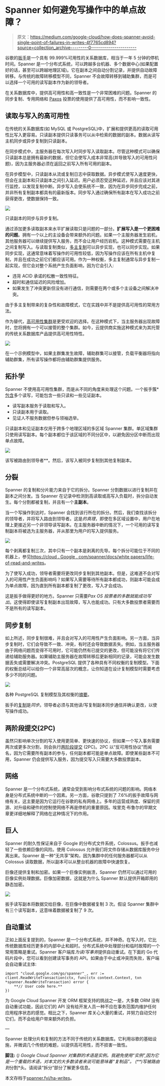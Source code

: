 # Spanner 如何避免写操作中的单点故障？

> 原文：<https://medium.com/google-cloud/how-does-spanner-avoid-single-point-of-failures-in-writes-4f7765cd894?source=collection_archive---------0----------------------->

谷歌的[扳手](https://cloud.google.com/spanner)是一个具有 99.999%可用性的关系数据库，相当于一年 5 分钟的停机时间。Spanner 是一个分布式系统，可以跨越多台机器、多个数据中心(如果配置好的话，甚至可以跨越地理区域)。它在副本之间自动分割记录，并提供自动故障转移。与传统的故障转移模型不同，Spanner 不会故障转移到辅助集群，而是可以选择一个可用的读写副本作为新的领导者。

在关系数据库中，提供高可用性和高一致性是一个非常困难的问题。Spanner 的同步复制、专用网络和 [Paxos](https://en.wikipedia.org/wiki/Paxos_(computer_science)) 投票的使用提供了高可用性，而不影响一致性。

## 读取与写入的高可用性

在传统的关系数据库(如 MySQL 或 PostgreSQL)中，扩展和提供更高的读取可用性比写入更容易。只读副本提供只读事务可以从中检索的数据的副本。数据从读写主机同步或异步复制到只读副本。

在同步模式中，主服务器在每次写入时同步写入读取副本。尽管这种模式可以确保只读副本总是拥有最新的数据，但它会使写入成本非常高(并导致写入的可用性问题)，因为主服务器必须在返回之前写入所有可用的副本。

在异步模型中，只读副本从流或复制日志中获取数据。异步模式使写入速度更快，但会在主副本和只读副本之间引入延迟。用户必须忍受这种延迟，并且应该对其进行监控，以发现复制中断。异步写入会使系统不一致，因为在异步同步完成之前，并非所有复制副本都具有的最新版本。同步写入通过确保所有副本在写入成功之前获得更改，使数据保持一致。

![](img/c099378183b5f331a4aa3356dd29f196.png)

只读副本的同步与异步复制。

通过添加更多读取副本来水平扩展读取只是问题的一部分。**扩展写入是一个更困难的问题**。拥有一个以上的主设备会带来额外的问题。如果一个主服务器发生宕机，其他服务器可以继续提供写入服务，而不会让用户经历宕机。这种模式需要在主机之间复制写入。与读取复制类似，[多主复制](https://en.wikipedia.org/wiki/Multi-master_replication)可以异步实现，也可以同步实现。如果同步实现，这通常意味着写操作的可用性较低，因为写操作应该在所有主机中复制，并且在成功之前它们都应该可用。作为一种权衡，多主复制通常与异步复制一起实现，但它会对整个系统产生负面影响，因为它会引入:

*   违背 ACID 承诺的松散一致性特征。
*   超时和通信延迟的风险增加。
*   如果发生了冲突更新但没有进行通信，则需要在两个或多个主设备之间解决冲突。

由于多主复制带来的复杂性和故障模式，它在实践中并不是提供高可用性的常用方法。

作为替代，[高可用性集群](https://en.wikipedia.org/wiki/High-availability_cluster)是更受欢迎的选择。在这种模式下，当主服务器出现故障时，您将拥有一个可以接管的整个集群。如今，云提供商实施这种模式来为其托管的传统关系数据库产品提供高可用性特性。

![](img/dfa89189716a927d0bd1e243320a87d2.png)

在一个示例模型中，如果主群集发生故障，辅助群集可以接管，负载平衡器将指向辅助群集，所有读写操作都将由辅助群集提供服务。

## 拓扑学

Spanner 不使用高可用性集群，而是从不同的角度来处理这个问题。一个扳手簇* [包含](https://cloud.google.com/spanner/docs/replication#replica_types)多个读写，可能包含一些只读和一些见证副本。

*   读写副本服务于读取和写入。
*   只读副本用于读取。
*   见证人不服务数据但参与领袖选举。

只读副本和见证副本仅用于跨多个地理区域的多区域 Spanner 集群。单区域集群只使用读写副本。每个副本都位于该区域的不同分区中，以避免因分区中断而出现单点故障。

![](img/74c0c4f3bf583081fe54e4e9418e3fe9.png)

该写被路由到领导者**。然后，该写入被同步复制到其他复制副本。

## 分裂

Spanner 的复制和分片能力来自于它的拆分。Spanner 分割数据以进行复制并在副本之间分发。当 Spanner 在记录中检测到高读取或高写入负载时，拆分自动发生。每个分割都被复制，并且有一个**主副本**。

当一个写操作到达时，Spanner 会找到该行所在的拆分。然后，我们查找该拆分的领导者，并将写入路由到领导者。这是*的真理*，即使在多区域设置中，用户在地理上更接近另一个非领导读写副本。在主服务器中断的情况下，一个可用的读写复制副本将被选为主服务器，并从那里为用户的写入提供服务。

![](img/d01e49f20701f1f9be1d5296d85266d8.png)

每个剥离都复制三次，其中只有一个副本是剥离的先导。每个拆分可能位于不同的机器上，参见[https://cloud . Google . com/spanner/docs/white papers/life-of-read-and-writes](https://cloud.google.com/spanner/docs/whitepapers/life-of-reads-and-writes#practical_example)。

为了使写入成功，领导者需要将更改同步复制到其他副本。但是，这难道不会对写入的可用性产生负面影响吗？如果写入需要等待所有副本都成功，则副本可能会成为单点故障，因为直到所有副本都复制了更改，写入才会成功。

这是扳手做得更好的地方。Spanner 只需要*Pax OS 投票者的多数就能成功写出*。这使得即使读写复制副本出现故障，写入也能成功。只有大多数投票者需要而不是所有的读写副本。

## 同步复制

如上所述，同步复制很难，并且会对写入的可用性产生负面影响。另一方面，当异步复制时，它们会导致不一致、冲突，有时还会导致数据丢失。例如，当主服务器由于网络问题而变得不可用时，它可能仍然有已提交的更改，但可能没有将它们传递给辅助服务器。如果辅助主服务器在故障转移后更新相同的记录，可能会发生数据丢失或需要解决冲突。PostgreSQL 提供了各种具有不同权衡的复制模型。下面的权衡总结可以给你一个非常高层次的概念，让你知道在设计复制模型时需要考虑多少不同的问题。

![](img/111969ceaf7e536adf0e3d3fff9fd871.png)

各种 PostgreSQL 复制模型及其权衡的[摘要](https://momjian.us/main/writings/pgsql/replication.pdf)。

扳手的[复制](https://cloud.google.com/spanner/docs/replication)是*同步*。领导者必须与其他读/写复制副本同步通信并确认更改，以使写操作成功。

## 两阶段提交(2PC)

虽然只影响单次分割的写入使用更简单、更快速的协议，但如果一个写入事务需要两次或更多次分割，则会执行[两阶段提交](https://en.wikipedia.org/wiki/Two-phase_commit_protocol) (2PC)。2PC 以“反可用性协议”而闻名，因为它需要所有副本的参与，任何副本都可能是单点故障。即使某些副本不可用，Spanner 仍会提供写入服务，因为提交写入只需要大多数投票副本。

## 网络

Spanner 是一个分布式系统，通常会受到影响分布式系统的问题的影响。网络本身是分布式系统中断的一个因素。另一方面，谷歌只提到了 7.6%的扳手故障与网络有关。这主要是因为它运行在谷歌的私有网络上。多年的运营成熟度、保留的资源、对升级和硬件的控制使网络不再是停机的重要原因。埃里克·布鲁尔的早期文章更详细地解释了网络在这种情况下的作用。

## 巨人

Spanner 的耐久性保证来自于 Google 的分布式文件系统，Colossus。扳手也减轻了一些依赖巨像的风险。使用 Colossus 允许我们将文件存储从数据库服务中分离出来。Spanner 是一种“无共享”架构，因为集群中的任何服务器都可以从 Colossus 读取数据，所以副本可以从整台机器的故障中快速恢复。

巨像还提供复制和加密。如果一个巨像实例崩溃，Spanner 仍然可以通过可用的巨像实例处理数据。巨像加密数据，这就是为什么 Spanner 默认提供开箱即用的静态加密。

![](img/d097acb545a80d36283b73218489d021.png)

扳手读写副本将数据交给巨像，在巨像中数据被复制 3 次。假设 Spanner 集群中有三个读写副本，这意味着数据被复制了 9 次。

## 自动重试

正如上面反复提到的，Spanner 是一个分布式系统，并不神奇。在写入时，它比传统数据库经历更多的内部中止和超时。分布式系统中处理部分和临时故障的一个常用策略是重试。Spanner 客户端库*为读/写事务*提供自动重试。在下面的 Go 代码片段中，您可以看到创建读写事务的 API。如果由于中止或冲突而失败，客户端会自动重试主体:

```
import "cloud.google.com/go/spanner"_, err := client.ReadWriteTransaction(ctx, func(ctx context.Context, txn *spanner.ReadWriteTransaction) error {
    **// User code here.**
})
```

为 Google Cloud Spanner 开发 ORM 框架支持的挑战之一是，大多数 ORM 没有自动重试功能，因此它们的 API 没有给开发人员一种不应在事务范围内维护任何应用程序状态的感觉。相比之下，Spanner 库关心大量的重试，并努力自动交付它们，而不会给用户带来额外的负担。

—

Spanner 处理分片和复制的方法不同于传统的关系数据库。它利用谷歌的基础设施，并微调几个传统的难题，以提供高可用性，而不损害一致性。

**脚注:**
(*) Google Cloud Spanner 对集群的术语是实例。我避免使用“实例”,因为它是一个重载的术语，对本文的大多数读者来说可能意味着“复制品”。
(**)写被路由到*分割*头。请阅读“拆分”部分了解更多信息。

本文存档于[spanner.fyi/ha-writes](https://spanner.fyi/ha-writes/)。